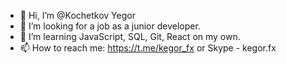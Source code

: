 - 👋 Hi, I’m @Kochetkov Yegor
- 👀 I’m looking for a job as a junior developer.
- 🌱 I’m learning JavaScript, SQL, Git, React on my own.
- 📫 How to reach me: https://t.me/kegor_fx or Skype -  kegor.fx

<!---
YegorKochetkov/YegorKochetkov is a ✨ special ✨ repository because its `README.md` (this file) appears on your GitHub profile.
You can click the Preview link to take a look at your changes.
--->
